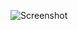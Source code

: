 ![Screenshot](https://raw.githubusercontent.com/Cryakl/Ultimate-RAT-Collection/refs/heads/main/NetShadow/NetShadow%201.2/Screenshot.png)

